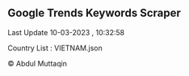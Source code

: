 

## Google Trends Keywords Scraper 
 
Last Update 10-03-2023 , 10:32:58

Country List :
VIETNAM.json



© Abdul Muttaqin 
